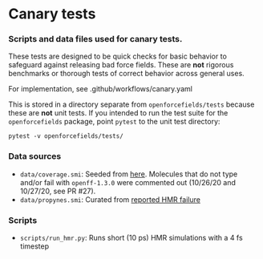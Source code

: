 # Canary tests
### Scripts and data files used for canary tests.
These tests are designed to be quick checks for basic behavior to safeguard
against releasing bad force fields. These are **not** rigorous benchmarks or
thorough tests of correct behavior across general uses.

For implementation, see .github/workflows/canary.yaml

This is stored in a directory separate from `openforcefields/tests` because
these are **not** unit tests. If you intended to run the test suite for the
`openforcefields` package, point `pytest` to the unit test directory:

```python3
pytest -v openforcefields/tests/
```

### Data sources

* `data/coverage.smi`: Seeded from [here](https://raw.githubusercontent.com/openforcefield/open-forcefield-data/master/Utilize-All-Parameters/selected/chosen.smi). Molecules that do not type and/or fail with `openff-1.3.0` were commented out (10/26/20 and 10/27/20, see PR #27).
* `data/propynes.smi`: Curated from [reported HMR failure](https://github.com/openforcefield/openforcefields/issues/19)

### Scripts

* `scripts/run_hmr.py`: Runs short (10 ps) HMR simulations with a 4 fs timestep
